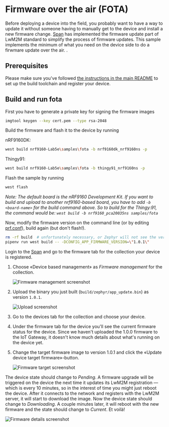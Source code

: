 # Firmware over the air (FOTA)

Before deploying a device into the field, you probably want to have a way to update it without someone having to manually get to the device and install a new firmware change. [Span](https://span.lab5e.com/) has implemented the firmware update part of LwM2M standard to simplify the process of firmware updates. This sample implements the minimum of what you need on the device side to do a firwmare update over the air. .

## Prerequisites

Please make sure you've followed [the instructions in the main README](../../README.md) to set up the build toolchain and register your device.


## Build and run fota

First you have to generate a private key for signing the firmware images

```sh
imgtool keygen --key cert.pem --type rsa-2048
```

Build the firmware and flash it to the device by running

nRF9160DK:

```bash
west build nrf9160-Lab5e\samples\fota -b nrf9160dk_nrf9160ns -p
```

Thingy91:

```bash
west build nrf9160-Lab5e\samples\fota -b thingy91_nrf9160ns -p
```

Flash the sample by running
```bash
west flash
``````

_Note: The default board is the nRF9160 Development Kit. If you want to build and upload to another nrf9160-based board, you have to add `-b <board-name>` for the build command above. So to build for the Thingy:91, the command would be: `west build -b nrf9160_pca20035ns samples/fota`_

Now, modify the firmware version on the command line (or by editing [prf.conf](prj.conf)), build again (but don't flash!).

```sh
rm -rf build  # unfortunately necessary, or Zephyr will not see the version change
pipenv run west build -- -DCONFIG_APP_FIRMWARE_VERSION=\"1.0.1\"
```

Login to the [Span](https://span.lab5e.com/) and go to the firmware tab for the collection your device is registered.

1. Choose «Device based management» as _Firmware management_ for the collection.

    ![Firmware management screenshot](img/management.png)

1. Upload the binary you just built (`build/zephyr/app_update.bin`) as version `1.0.1`.

    ![Upload screenshot](img/upload.png)


1. Go to the devices tab for the collection and choose your device.
1. Under the firmware tab for the device you'll see the current firmware status for the device. Since we haven't uploaded the 1.0.0 firmware to the IoT Gateway, it doesn't know much details about what's running on the device yet.
1. Change the target firmware image to version 1.0.1 and click the «Update device target firmware»-button.

    ![Firmware target screenshot](img/target.png)

The device state should change to *Pending*. A firmware upgrade will be triggered on the device the next time it updates its LwM2M registration — which is every 10 minutes, so in the interest of time you might just reboot the device. After it connects to the network and registers with the LwM2M server, it will start to download the image. Now the device state should change to *Downloading*. A couple minutes later, it will reboot with the new firmware and the state should change to *Current*. Et voilà!

![Firmware details screenshot](img/details.png)
